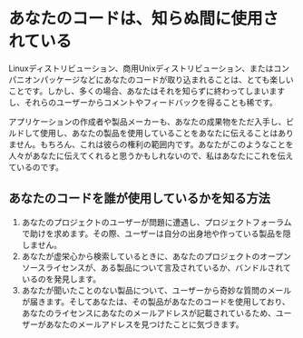 # あなたのコードは、知らぬ間に使用されている

Linuxディストリビューション、商用Unixディストリビューション、またはコンパニオンパッケージなどにあなたのコードが取り込まれることは、とても楽しいことです。しかし、多くの場合、あなたはそれを知らずに終わってしまいますし、それらのユーザーからコメントやフィードバックを得ることも稀です。

アプリケーションの作成者や製品メーカーも、あなたの成果物をただ入手し、ビルドして使用し、あなたの製品を使用していることをあなたに伝えることはありません。もちろん、これは彼らの権利の範囲内です。あなたがこのようなことを人々があなたに伝えてくれると思うかもしれないので、私はあなたにこれを伝えているのです。

## あなたのコードを誰が使用しているかを知る方法

1. あなたのプロジェクトのユーザーが問題に遭遇し、プロジェクトフォーラムで助けを求めます。その際、ユーザーは自分の出身地や作っている製品を隠しません。
2. あなたが虚栄心から検索しているときに、あなたのプロジェクトのオープンソースライセンスが、ある製品について言及されているか、バンドルされているのを発見します。
3. あなたが聞いたことのない製品について、ユーザーから奇妙な質問のメールが届きます。そしてあなたは、その製品があなたのコードを使用しており、あなたのライセンスにあなたのメールアドレスが記載されているため、ユーザーがあなたのメールアドレスを見つけたことに気づきます。
